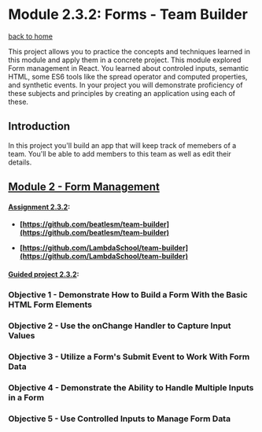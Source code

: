 # Module 2.3.2: Forms - Team Builder
[back to home](https://github.com/beatlesm/)

This project allows you to practice the concepts and techniques learned in this module and apply them in a concrete project. This module explored Form management in React. You learned about controled inputs, semantic HTML, some ES6 tools like the spread operator and computed properties, and synthetic events. In your project you will demonstrate proficiency of these subjects and principles by creating an application using each of these.

## Introduction

In this project you'll build an app that will keep track of memebers of a team. You'll be able to add members to this team as well as edit their details.

## [ Module 2 - Form Management](https://github.com/beatlesm/web/tree/main/2.3/Module232)

#### [Assignment 2.3.2](https://github.com/beatlesm/web/tree/main/2.3/Module232/Assignment232):

-   **[https://github.com/beatlesm/team-builder](https://github.com/beatlesm/team-builder)**

-   **[https://github.com/LambdaSchool/team-builder](https://github.com/LambdaSchool/team-builder)**

#### [Guided project 2.3.2](https://github.com/beatlesm/web/tree/main/2.3/Module231/guided232):

### Objective 1 - Demonstrate How to Build a Form With the Basic HTML Form Elements

### Objective 2 - Use the onChange Handler to Capture Input Values

### Objective 3 - Utilize a Form's Submit Event to Work With Form Data

### Objective 4 - Demonstrate the Ability to Handle Multiple Inputs in a Form

### Objective 5 - Use Controlled Inputs to Manage Form Data
